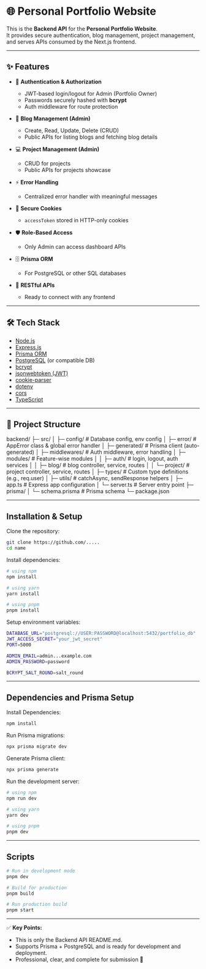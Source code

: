 
# 🌐 Personal Portfolio Website

This is the **Backend API** for the **Personal Portfolio Website**.  
It provides secure authentication, blog management, project management, and serves APIs consumed by the Next.js frontend.

---

## ✨ Features
- 🔐 **Authentication & Authorization**
  - JWT-based login/logout for Admin (Portfolio Owner)
  - Passwords securely hashed with **bcrypt**
  - Auth middleware for route protection

- 📝 **Blog Management (Admin)**
  - Create, Read, Update, Delete (CRUD)
  - Public APIs for listing blogs and fetching blog details

- 💻 **Project Management (Admin)**
  - CRUD for projects
  - Public APIs for projects showcase

- ⚡ **Error Handling**
  - Centralized error handler with meaningful messages

- 🍪 **Secure Cookies**
  - `accessToken` stored in HTTP-only cookies

- 🛡️ **Role-Based Access**
  - Only Admin can access dashboard APIs

- 🗄️ **Prisma ORM**
  - For PostgreSQL or other SQL databases

- 📡 **RESTful APIs**
  - Ready to connect with any frontend

---

## 🛠️ Tech Stack
- [Node.js](https://nodejs.org/)
- [Express.js](https://expressjs.com/)
- [Prisma ORM](https://www.prisma.io/)
- [PostgreSQL](https://www.postgresql.org/) (or compatible DB)
- [bcrypt](https://www.npmjs.com/package/bcrypt)
- [jsonwebtoken (JWT)](https://www.npmjs.com/package/jsonwebtoken)
- [cookie-parser](https://www.npmjs.com/package/cookie-parser)
- [dotenv](https://www.npmjs.com/package/dotenv)
- [cors](https://www.npmjs.com/package/cors)
- [TypeScript](https://www.typescriptlang.org/)

---

## 📂 Project Structure
backend/
├─ src/
│ ├─ config/ # Database config, env config
│ ├─ error/ # AppError class & global error handler
│ ├─ generated/ # Prisma client (auto-generated)
│ ├─ middlewares/ # Auth middleware, error handling
│ ├─ modules/ # Feature-wise modules
│ │ ├─ auth/ # login, logout, auth services
│ │ ├─ blog/ # blog controller, service, routes
│ │ └─ project/ # project controller, service, routes
│ ├─ types/ # Custom type definitions (e.g., req.user)
│ ├─ utils/ # catchAsync, sendResponse helpers
│ ├─ app.ts # Express app configuration
│ └─ server.ts # Server entry point
├─ prisma/
│ └─ schema.prisma # Prisma schema
└─ package.json

---

## Installation & Setup

Clone the repository:

```bash
git clone https://github.com/.....
cd name
```

Install dependencies:

```bash
# using npm
npm install

# using yarn
yarn install

# using pnpm
pnpm install
```

Setup environment variables:

```bash
DATABASE_URL="postgresql://USER:PASSWORD@localhost:5432/portfolio_db"
JWT_ACCESS_SECRET="your_jwt_secret"
PORT=5000

ADMIN_EMAIL=admin...example.com
ADMIN_PASSWORD=password

BCRYPT_SALT_ROUND=salt_round
```
---
## Dependencies and Prisma Setup

Install Dependencies:
```bash
npm install
```
Run Prisma migrations:
```bash
npx prisma migrate dev
```
Generate Prisma client:
```bash
npx prisma generate
```

Run the development server:

```bash
# using npm
npm run dev

# using yarn
yarn dev

# using pnpm
pnpm dev
```

---

## Scripts

```bash
# Run in development mode
pnpm dev

# Build for production
pnpm build

# Run production build
pnpm start
```

---

✅ **Key Points:**
- This is only the Backend API README.md.
- Supports Prisma + PostgreSQL and is ready for development and deployment.
- Professional, clear, and complete for submission 🚀